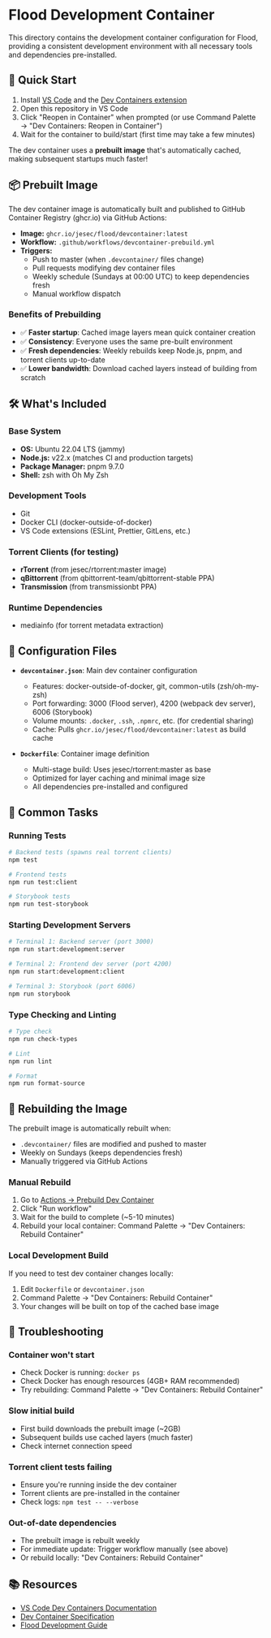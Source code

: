 # Flood Development Container

This directory contains the development container configuration for Flood, providing a consistent development environment with all necessary tools and dependencies pre-installed.

## 🚀 Quick Start

1. Install [VS Code](https://code.visualstudio.com/) and the [Dev Containers extension](https://marketplace.visualstudio.com/items?itemName=ms-vscode-remote.remote-containers)
2. Open this repository in VS Code
3. Click "Reopen in Container" when prompted (or use Command Palette → "Dev Containers: Reopen in Container")
4. Wait for the container to build/start (first time may take a few minutes)

The dev container uses a **prebuilt image** that's automatically cached, making subsequent startups much faster!

## 📦 Prebuilt Image

The dev container image is automatically built and published to GitHub Container Registry (ghcr.io) via GitHub Actions:

- **Image:** `ghcr.io/jesec/flood/devcontainer:latest`
- **Workflow:** `.github/workflows/devcontainer-prebuild.yml`
- **Triggers:**
  - Push to master (when `.devcontainer/` files change)
  - Pull requests modifying dev container files
  - Weekly schedule (Sundays at 00:00 UTC) to keep dependencies fresh
  - Manual workflow dispatch

### Benefits of Prebuilding

- ✅ **Faster startup**: Cached image layers mean quick container creation
- ✅ **Consistency**: Everyone uses the same pre-built environment
- ✅ **Fresh dependencies**: Weekly rebuilds keep Node.js, pnpm, and torrent clients up-to-date
- ✅ **Lower bandwidth**: Download cached layers instead of building from scratch

## 🛠️ What's Included

### Base System
- **OS:** Ubuntu 22.04 LTS (jammy)
- **Node.js:** v22.x (matches CI and production targets)
- **Package Manager:** pnpm 9.7.0
- **Shell:** zsh with Oh My Zsh

### Development Tools
- Git
- Docker CLI (docker-outside-of-docker)
- VS Code extensions (ESLint, Prettier, GitLens, etc.)

### Torrent Clients (for testing)
- **rTorrent** (from jesec/rtorrent:master image)
- **qBittorrent** (from qbittorrent-team/qbittorrent-stable PPA)
- **Transmission** (from transmissionbt PPA)

### Runtime Dependencies
- mediainfo (for torrent metadata extraction)

## 🔧 Configuration Files

- **`devcontainer.json`**: Main dev container configuration
  - Features: docker-outside-of-docker, git, common-utils (zsh/oh-my-zsh)
  - Port forwarding: 3000 (Flood server), 4200 (webpack dev server), 6006 (Storybook)
  - Volume mounts: `.docker`, `.ssh`, `.npmrc`, etc. (for credential sharing)
  - Cache: Pulls `ghcr.io/jesec/flood/devcontainer:latest` as build cache

- **`Dockerfile`**: Container image definition
  - Multi-stage build: Uses jesec/rtorrent:master as base
  - Optimized for layer caching and minimal image size
  - All dependencies pre-installed and configured

## 📝 Common Tasks

### Running Tests
```bash
# Backend tests (spawns real torrent clients)
npm test

# Frontend tests
npm run test:client

# Storybook tests
npm run test-storybook
```

### Starting Development Servers
```bash
# Terminal 1: Backend server (port 3000)
npm run start:development:server

# Terminal 2: Frontend dev server (port 4200)
npm run start:development:client

# Terminal 3: Storybook (port 6006)
npm run storybook
```

### Type Checking and Linting
```bash
# Type check
npm run check-types

# Lint
npm run lint

# Format
npm run format-source
```

## 🔄 Rebuilding the Image

The prebuilt image is automatically rebuilt when:
- `.devcontainer/` files are modified and pushed to master
- Weekly on Sundays (keeps dependencies fresh)
- Manually triggered via GitHub Actions

### Manual Rebuild
1. Go to [Actions → Prebuild Dev Container](../../actions/workflows/devcontainer-prebuild.yml)
2. Click "Run workflow"
3. Wait for the build to complete (~5-10 minutes)
4. Rebuild your local container: Command Palette → "Dev Containers: Rebuild Container"

### Local Development Build
If you need to test dev container changes locally:
1. Edit `Dockerfile` or `devcontainer.json`
2. Command Palette → "Dev Containers: Rebuild Container"
3. Your changes will be built on top of the cached base image

## 🐛 Troubleshooting

### Container won't start
- Check Docker is running: `docker ps`
- Check Docker has enough resources (4GB+ RAM recommended)
- Try rebuilding: Command Palette → "Dev Containers: Rebuild Container"

### Slow initial build
- First build downloads the prebuilt image (~2GB)
- Subsequent builds use cached layers (much faster)
- Check internet connection speed

### Torrent client tests failing
- Ensure you're running inside the dev container
- Torrent clients are pre-installed in the container
- Check logs: `npm test -- --verbose`

### Out-of-date dependencies
- The prebuilt image is rebuilt weekly
- For immediate update: Trigger workflow manually (see above)
- Or rebuild locally: "Dev Containers: Rebuild Container"

## 📚 Resources

- [VS Code Dev Containers Documentation](https://code.visualstudio.com/docs/devcontainers/containers)
- [Dev Container Specification](https://containers.dev/)
- [Flood Development Guide](../CLAUDE.md)
